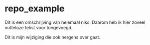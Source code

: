 # repo_example

Dit is een omschrijving van helemaal niks. Daarom heb ik hier zoveel nutteloze tekst voor toegevoegd.

Dit is mijn wijziging die ook nergens over gaat. 